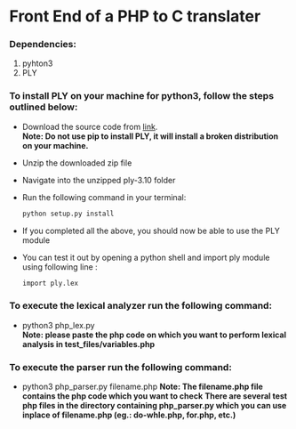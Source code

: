 # Front End of a PHP to C translater

### Dependencies:
 1. pyhton3
 2. PLY

### To install PLY on your machine for python3, follow the steps outlined below:
 - Download the source code from [link](http://www.dabeaz.com/ply/ply-3.10.tar.gz). <br>
 **Note: Do not use pip to install PLY, it will install a broken distribution on your machine.**
 - Unzip the downloaded zip file
 - Navigate into the unzipped ply-3.10 folder
 - Run the following command in your terminal: 
    ```sh 
    python setup.py install 
    ```
 
 - If you completed all the above, you should now be able to use the PLY module 
 - You can test it out by opening a python shell and import ply module using following line :
    ```sh 
    import ply.lex
    ```



### To execute the lexical analyzer run the following command:
 - python3 php_lex.py<br>
 **Note: please paste the php code on which you want to perform lexical analysis in test_files/variables.php**


### To execute the parser run the following command:
 - python3 php_parser.py filename.php
 **Note: The filename.php file contains the php code which you want to check**
 **There are several test php files in the directory containing php_parser.py which you can use inplace of filename.php (eg.: do-whle.php, for.php, etc.)**
